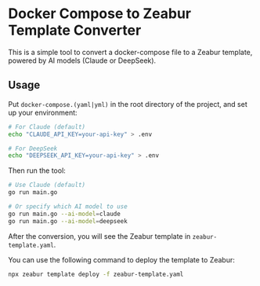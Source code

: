 # Docker Compose to Zeabur Template Converter

This is a simple tool to convert a docker-compose file to a Zeabur template, powered by AI models (Claude or DeepSeek).

## Usage

Put `docker-compose.(yaml|yml)` in the root directory of the project, and set up your environment:

```bash
# For Claude (default)
echo "CLAUDE_API_KEY=your-api-key" > .env

# For DeepSeek
echo "DEEPSEEK_API_KEY=your-api-key" > .env
```

Then run the tool:

```bash
# Use Claude (default)
go run main.go

# Or specify which AI model to use
go run main.go --ai-model=claude
go run main.go --ai-model=deepseek
```

After the conversion, you will see the Zeabur template in `zeabur-template.yaml`.

You can use the following command to deploy the template to Zeabur:

```bash
npx zeabur template deploy -f zeabur-template.yaml
```
